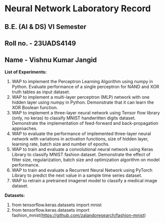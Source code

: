 # Neural Network Laboratory Record

## B.E. (AI & DS) VI Semester

## Roll no. - 23UADS4149

## Name - Vishnu Kumar Jangid




**List of Experiments:**
 1. WAP to implement the Perceptron Learning Algorithm using numpy in Python. Evaluate performance of a single perceptron for NAND and XOR truth tables as input dataset. 
 2. WAP to implement a multi-layer perceptron (MLP) network with one hidden layer using numpy in Python. Demonstrate that it can learn the XOR Boolean function.  
 3. WAP to implement a three-layer neural network using Tensor flow library (only, no keras) to classify MNIST handwritten digits dataset. Demonstrate the implementation of feed-forward and back-propagation approaches. 
 4. WAP to evaluate the performance of implemented three-layer neural network with variations in activation functions, size of hidden layer, learning rate, batch size and number of epochs. 
 5. WAP to train and evaluate a convolutional neural network using Keras Library to classify MNIST fashion dataset. Demonstrate the effect of filter size, regularization, batch size and optimization algorithm on model performance. 
 6. WAP to train and evaluate a Recurrent Neural Network using PyTorch Library to predict the next value in a sample time series dataset. 
 7. WAP to retrain a pretrained imagenet model to classify a medical image dataset.


**Datasets:**

1. from tensorflow.keras.datasets import mnist
2. from tensorflow.keras.datasets import fashion_mnist(https://github.com/zalandoresearch/fashion-mnist)
